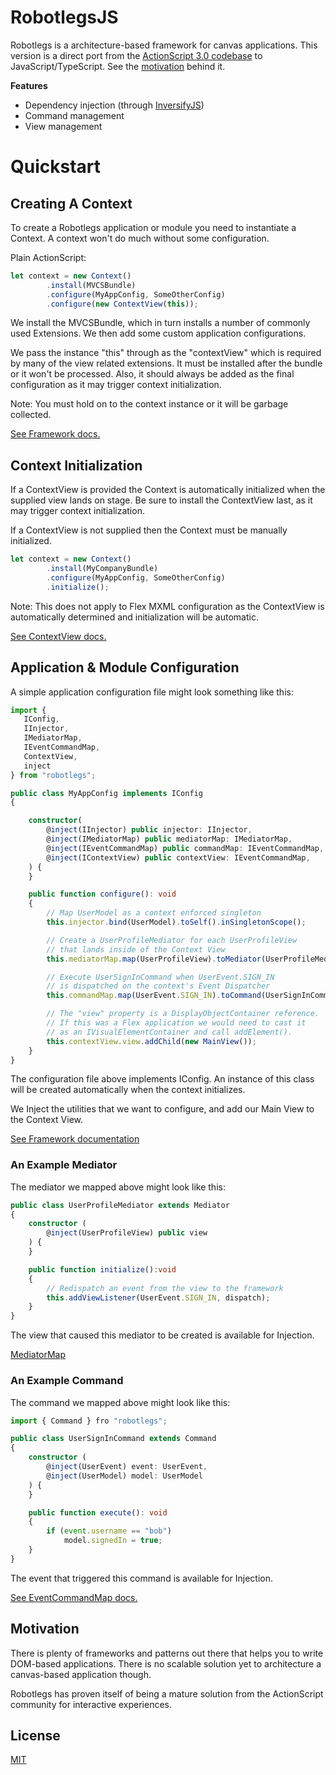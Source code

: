 RobotlegsJS
===

Robotlegs is a architecture-based framework for canvas applications. This
version is a direct port from the [ActionScript 3.0
codebase](https://github.com/robotlegs/robotlegs-framework) to
JavaScript/TypeScript. See the [motivation](#motivation) behind it.

**Features**

- Dependency injection (through [InversifyJS](https://github.com/inversify/InversifyJS))
- Command management
- View management

Quickstart
===

## Creating A Context

To create a Robotlegs application or module you need to instantiate a Context. A context won't do much without some configuration.

Plain ActionScript:

```ts
let context = new Context()
        .install(MVCSBundle)
        .configure(MyAppConfig, SomeOtherConfig)
        .configure(new ContextView(this));
```

We install the MVCSBundle, which in turn installs a number of commonly used Extensions. We then add some custom application configurations.

We pass the instance "this" through as the "contextView" which is required by many of the view related extensions. It must be installed after the bundle or it won't be processed. Also, it should always be added as the final configuration as it may trigger context initialization.

Note: You must hold on to the context instance or it will be garbage collected.

[See Framework docs.](docs/robotlegs/framework)

## Context Initialization

If a ContextView is provided the Context is automatically initialized when the supplied view lands on stage. Be sure to install the ContextView last, as it may trigger context initialization.

If a ContextView is not supplied then the Context must be manually initialized.

```ts
let context = new Context()
        .install(MyCompanyBundle)
        .configure(MyAppConfig, SomeOtherConfig)
        .initialize();
```

Note: This does not apply to Flex MXML configuration as the ContextView is automatically determined and initialization will be automatic.

[See ContextView docs.](docs/robotlegs/extensions/contextView)

## Application & Module Configuration

A simple application configuration file might look something like this:

```ts
import {
   IConfig,
   IInjector,
   IMediatorMap,
   IEventCommandMap,
   ContextView,
   inject
} from "robotlegs";

public class MyAppConfig implements IConfig
{

    constructor(
        @inject(IInjector) public injector: IInjector,
        @inject(IMediatorMap) public mediatorMap: IMediatorMap,
        @inject(IEventCommandMap) public commandMap: IEventCommandMap,
        @inject(IContextView) public contextView: IEventCommandMap,
    ) {
    }

    public function configure(): void
    {
        // Map UserModel as a context enforced singleton
        this.injector.bind(UserModel).toSelf().inSingletonScope();

        // Create a UserProfileMediator for each UserProfileView
        // that lands inside of the Context View
        this.mediatorMap.map(UserProfileView).toMediator(UserProfileMediator);

        // Execute UserSignInCommand when UserEvent.SIGN_IN
        // is dispatched on the context's Event Dispatcher
        this.commandMap.map(UserEvent.SIGN_IN).toCommand(UserSignInCommand);

        // The "view" property is a DisplayObjectContainer reference.
        // If this was a Flex application we would need to cast it
        // as an IVisualElementContainer and call addElement().
        this.contextView.view.addChild(new MainView());
    }
}
```

The configuration file above implements IConfig. An instance of this class will be created automatically when the context initializes.

We Inject the utilities that we want to configure, and add our Main View to the Context View.

[See Framework documentation](docs/robotlegs/framework)

### An Example Mediator

The mediator we mapped above might look like this:

```ts
public class UserProfileMediator extends Mediator
{
    constructor (
        @inject(UserProfileView) public view
    ) {
    }

    public function initialize():void
    {
        // Redispatch an event from the view to the framework
        this.addViewListener(UserEvent.SIGN_IN, dispatch);
    }
}
```

The view that caused this mediator to be created is available for Injection.

[MediatorMap](https://github.com/robotlegs/robotlegs-framework/tree/master/src/robotlegs/bender/extensions/mediatorMap)

### An Example Command

The command we mapped above might look like this:

```ts
import { Command } fro "robotlegs";

public class UserSignInCommand extends Command
{
    constructor (
        @inject(UserEvent) event: UserEvent,
        @inject(UserModel) model: UserModel
    ) {
    }

    public function execute(): void
    {
        if (event.username == "bob")
            model.signedIn = true;
    }
}
```

The event that triggered this command is available for Injection.

[See EventCommandMap docs.](docs/robotlegs/extensions/eventCommandMap)

Motivation
---

There is plenty of frameworks and patterns out there that helps you to write
DOM-based applications. There is no scalable solution yet to architecture a
canvas-based application though.

Robotlegs has proven itself of being a mature solution from the ActionScript
community for interactive experiences.

License
---

[MIT](LICENSE.md)
